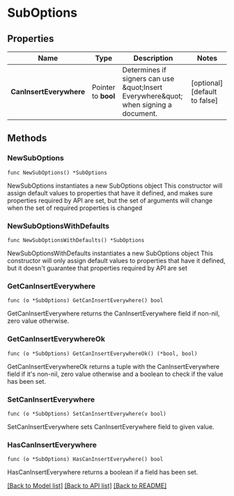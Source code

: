 # SubOptions

## Properties

Name | Type | Description | Notes
------------ | ------------- | ------------- | -------------
**CanInsertEverywhere** | Pointer to **bool** | Determines if signers can use \&quot;Insert Everywhere\&quot; when signing a document. | [optional] [default to false]

## Methods

### NewSubOptions

`func NewSubOptions() *SubOptions`

NewSubOptions instantiates a new SubOptions object
This constructor will assign default values to properties that have it defined,
and makes sure properties required by API are set, but the set of arguments
will change when the set of required properties is changed

### NewSubOptionsWithDefaults

`func NewSubOptionsWithDefaults() *SubOptions`

NewSubOptionsWithDefaults instantiates a new SubOptions object
This constructor will only assign default values to properties that have it defined,
but it doesn't guarantee that properties required by API are set

### GetCanInsertEverywhere

`func (o *SubOptions) GetCanInsertEverywhere() bool`

GetCanInsertEverywhere returns the CanInsertEverywhere field if non-nil, zero value otherwise.

### GetCanInsertEverywhereOk

`func (o *SubOptions) GetCanInsertEverywhereOk() (*bool, bool)`

GetCanInsertEverywhereOk returns a tuple with the CanInsertEverywhere field if it's non-nil, zero value otherwise
and a boolean to check if the value has been set.

### SetCanInsertEverywhere

`func (o *SubOptions) SetCanInsertEverywhere(v bool)`

SetCanInsertEverywhere sets CanInsertEverywhere field to given value.

### HasCanInsertEverywhere

`func (o *SubOptions) HasCanInsertEverywhere() bool`

HasCanInsertEverywhere returns a boolean if a field has been set.


[[Back to Model list]](../README.md#documentation-for-models) [[Back to API list]](../README.md#documentation-for-api-endpoints) [[Back to README]](../README.md)


